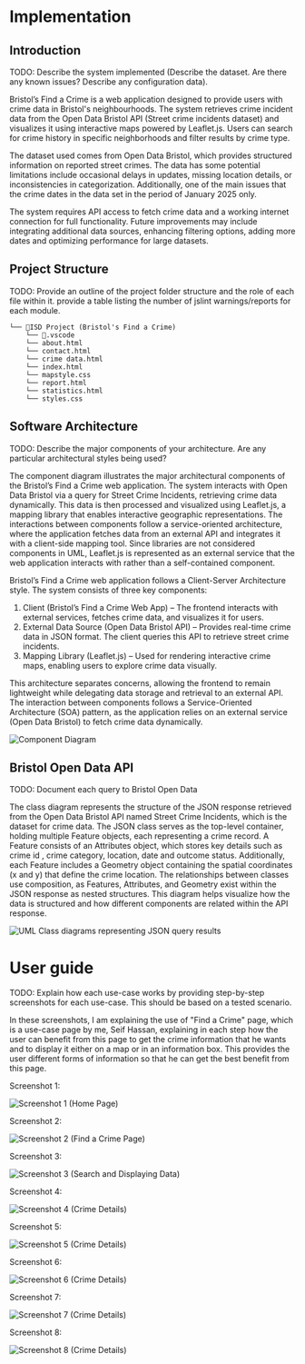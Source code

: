 # Implementation

## Introduction
TODO: Describe the system implemented (Describe the dataset. Are there any known issues? Describe any configuration data).

Bristol’s Find a Crime is a web application designed to provide users with crime data in Bristol's neighbourhoods. The system retrieves crime incident data from the Open Data Bristol API (Street crime incidents dataset) and visualizes it using interactive maps powered by Leaflet.js. Users can search for crime history in specific neighborhoods and filter results by crime type.

The dataset used comes from Open Data Bristol, which provides structured information on reported street crimes. The data has some potential limitations include occasional delays in updates, missing location details, or inconsistencies in categorization. Additionally, one of the main issues that the crime dates in the data set in the period of January 2025 only. 

The system requires API access to fetch crime data and a working internet connection for full functionality. Future improvements may include integrating additional data sources, enhancing filtering options, adding more dates and optimizing performance for large datasets.

## Project Structure
TODO: Provide an outline of the project folder structure and the role of each file within it.
provide a table listing the number of jslint warnings/reports for each module.

```
└── 📁ISD Project (Bristol's Find a Crime)
    └── 📁.vscode
    └── about.html
    └── contact.html
    └── crime data.html
    └── index.html
    └── mapstyle.css
    └── report.html
    └── statistics.html
    └── styles.css
```

## Software Architecture
TODO: Describe the major components of your architecture. Are any particular architectural styles being used?


The component diagram illustrates the major architectural components of the Bristol’s Find a Crime web application. The system interacts with Open Data Bristol via a query for Street Crime Incidents, retrieving crime data dynamically. This data is then processed and visualized using Leaflet.js, a mapping library that enables interactive geographic representations. The interactions between components follow a service-oriented architecture, where the application fetches data from an external API and integrates it with a client-side mapping tool. Since libraries are not considered components in UML, Leaflet.js is represented as an external service that the web application interacts with rather than a self-contained component.

Bristol’s Find a Crime web application follows a Client-Server Architecture style. The system consists of three key components:

1) Client (Bristol’s Find a Crime Web App) – The frontend interacts with external services, fetches crime data, and visualizes it for users.
2) External Data Source (Open Data Bristol API) – Provides real-time crime data in JSON format. The client queries this API to retrieve street crime incidents.
3) Mapping Library (Leaflet.js) – Used for rendering interactive crime maps, enabling users to explore crime data visually.
   
This architecture separates concerns, allowing the frontend to remain lightweight while delegating data storage and retrieval to an external API. The interaction between components follows a Service-Oriented Architecture (SOA) pattern, as the application relies on an external service (Open Data Bristol) to fetch crime data dynamically.

![Component Diagram](cmp.png)

## Bristol Open Data API
TODO: Document each query to Bristol Open Data


The class diagram represents the structure of the JSON response retrieved from the Open Data Bristol API named Street Crime Incidents, which is the dataset for crime data. The JSON class serves as the top-level container, holding multiple Feature objects, each representing a crime record. A Feature consists of an Attributes object, which stores key details such as crime id , crime category, location, date and outcome status. Additionally, each Feature includes a Geometry object containing the spatial coordinates (x and y) that define the crime location. The relationships between classes use composition, as Features, Attributes, and Geometry exist within the JSON response as nested structures. This diagram helps visualize how the data is structured and how different components are related within the API response.

![UML Class diagrams representing JSON query results](CD.png)


# User guide
TODO: Explain how each use-case works by providing step-by-step screenshots for each use-case. This should be based on a tested scenario.

 In these screenshots, I am explaining the use of "Find a Crime" page, which is a use-case page by me, Seif Hassan, explaining in each step how the user can benefit from this page to get the crime information that he wants and to display it either on a map or in an information box. This provides the user different forms of information so that he can get the best benefit from this page.


Screenshot 1: 

![Screenshot 1 (Home Page)](s1.png)

Screenshot 2:

![Screenshot 2 (Find a Crime Page)](s2.png)

Screenshot 3:

![Screenshot 3 (Search and Displaying Data)](s3.png)

Screenshot 4:

![Screenshot 4 (Crime Details)](s4.png)

Screenshot 5:

![Screenshot 5 (Crime Details)](s5.png)

Screenshot 6:

![Screenshot 6 (Crime Details)](s6.png)

Screenshot 7:

![Screenshot 7 (Crime Details)](s7.png)

Screenshot 8:

![Screenshot 8 (Crime Details)](s8.png)



